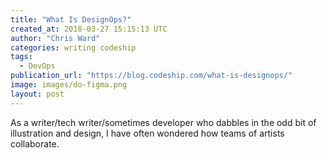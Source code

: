 ```yaml
---
title: "What Is DesignOps?"
created_at: 2018-03-27 15:15:13 UTC
author: "Chris Ward"
categories: writing codeship
tags:
  - DevOps
publication_url: "https://blog.codeship.com/what-is-designops/"
image: images/do-figma.png
layout: post
---
```

As a writer/tech writer/sometimes developer who dabbles in the odd bit of illustration and design, I have often wondered how teams of artists collaborate.

